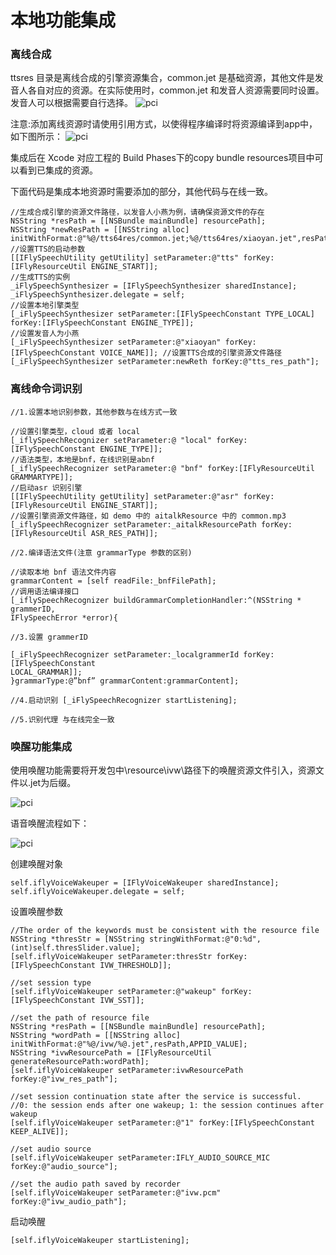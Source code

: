 # 本地功能集成

### 离线合成

ttsres 目录是离线合成的引擎资源集合，common.jet 是基础资源，其他文件是发音人各自对应的资源。在实际使用时，common.jet 和发音人资源需要同时设置。发音人可以根据需要自行选择。
![pci](/images/svs/ios-11.png)

注意:添加离线资源时请使用引用方式，以使得程序编译时将资源编译到app中，如下图所示：
![pci](/images/svs/ios-12.png)

集成后在 Xcode 对应工程的 Build Phases下的copy bundle resources项目中可以看到已集成的资源。

下面代码是集成本地资源时需要添加的部分，其他代码与在线一致。

    //生成合成引擎的资源文件路径，以发音人小燕为例，请确保资源文件的存在 
    NSString *resPath = [[NSBundle mainBundle] resourcePath];
    NSString *newResPath = [[NSString alloc] initWithFormat:@"%@/tts64res/common.jet;%@/tts64res/xiaoyan.jet",resPath,resPath];
    //设置TTS的启动参数 
    [[IFlySpeechUtility getUtility] setParameter:@"tts" forKey:[IFlyResourceUtil ENGINE_START]]; 
    //生成TTS的实例
    _iFlySpeechSynthesizer = [IFlySpeechSynthesizer sharedInstance]; _iFlySpeechSynthesizer.delegate = self;
    //设置本地引擎类型 
    [_iFlySpeechSynthesizer setParameter:[IFlySpeechConstant TYPE_LOCAL] forKey:[IFlySpeechConstant ENGINE_TYPE]];
    //设置发音人为小燕
    [_iFlySpeechSynthesizer setParameter:@"xiaoyan" forKey:[IFlySpeechConstant VOICE_NAME]]; //设置TTS合成的引擎资源文件路径 
    [_iFlySpeechSynthesizer setParameter:newReth forKey:@"tts_res_path"];

### 离线命令词识别

    //1.设置本地识别参数，其他参数与在线方式一致 

    //设置引擎类型，cloud 或者 local
    [_iflySpeechRecognizer setParameter:@ "local" forKey:[IFlySpeechConstant ENGINE_TYPE]]; 
    //语法类型，本地是bnf，在线识别是abnf
    [_iflySpeechRecognizer setParameter:@ "bnf" forKey:[IFlyResourceUtil GRAMMARTYPE]]; 
    //启动asr 识别引擎
    [[IFlySpeechUtility getUtility] setParameter:@"asr" forKey:[IFlyResourceUtil ENGINE_START]]; 
    //设置引擎资源文件路径，如 demo 中的 aitalkResource 中的 common.mp3 
    [_iflySpeechRecognizer setParameter:_aitalkResourcePath forKey:[IFlyResourceUtil ASR_RES_PATH]]; 

    //2.编译语法文件(注意 grammarType 参数的区别) 

    //读取本地 bnf 语法文件内容
    grammarContent = [self readFile:_bnfFilePath];
    //调用语法编译接口
    [_iflySpeechRecognizer buildGrammarCompletionHandler:^(NSString * grammerID, 
    IFlySpeechError *error){ 

    //3.设置 grammerID 

    [_iFlySpeechRecognizer setParameter:_localgrammerId forKey:[IFlySpeechConstant
    LOCAL_GRAMMAR]];
    }grammarType:@”bnf” grammarContent:grammarContent]; 

    //4.启动识别 [_iFlySpeechRecognizer startListening];

    //5.识别代理 与在线完全一致 

### 唤醒功能集成


使用唤醒功能需要将开发包中\resource\ivw\路径下的唤醒资源文件引入，资源文件以.jet为后缀。

![pci](/images/svs/ios-13.png)

语音唤醒流程如下：

![pci](/images/svs/ios-14.png)

创建唤醒对象

    self.iflyVoiceWakeuper = [IFlyVoiceWakeuper sharedInstance];
    self.iflyVoiceWakeuper.delegate = self;

设置唤醒参数

    //The order of the keywords must be consistent with the resource file
    NSString *thresStr = [NSString stringWithFormat:@"0:%d",(int)self.thresSlider.value];
    [self.iflyVoiceWakeuper setParameter:thresStr forKey:[IFlySpeechConstant IVW_THRESHOLD]];
    
    //set session type
    [self.iflyVoiceWakeuper setParameter:@"wakeup" forKey:[IFlySpeechConstant IVW_SST]];

    //set the path of resource file
    NSString *resPath = [[NSBundle mainBundle] resourcePath];
    NSString *wordPath = [[NSString alloc] initWithFormat:@"%@/ivw/%@.jet",resPath,APPID_VALUE];
    NSString *ivwResourcePath = [IFlyResourceUtil generateResourcePath:wordPath];
    [self.iflyVoiceWakeuper setParameter:ivwResourcePath forKey:@"ivw_res_path"];

    //set session continuation state after the service is successful.
    //0: the session ends after one wakeup; 1: the session continues after wakeup
    [self.iflyVoiceWakeuper setParameter:@"1" forKey:[IFlySpeechConstant KEEP_ALIVE]];

    //set audio source
    [self.iflyVoiceWakeuper setParameter:IFLY_AUDIO_SOURCE_MIC forKey:@"audio_source"];

    //set the audio path saved by recorder
    [self.iflyVoiceWakeuper setParameter:@"ivw.pcm" forKey:@"ivw_audio_path"];

启动唤醒

    [self.iflyVoiceWakeuper startListening];





